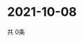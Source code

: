 # 2021-10-08
  共 0条

  <!-- BEGIN -->
  <!-- 最后更新时间Fri Oct 08 2021 00:17:11 GMT+0000 (Coordinated Universal Time) -->
  
  <!-- END -->
  
  